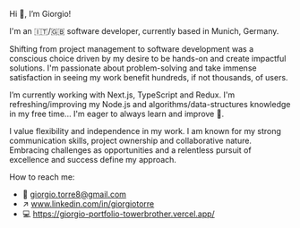 Hi 👋, I’m Giorgio!

I'm an :it:/:gb: software developer, currently based in Munich, Germany. 

Shifting from project management to software development was a conscious choice driven by my desire to be hands-on and create impactful solutions. I'm passionate about problem-solving and take immense satisfaction in seeing my work benefit hundreds, if not thousands, of users.

I’m currently working with Next.js, TypeScript and Redux. I'm refreshing/improving my Node.js and algorithms/data-structures knowledge in my free time... I'm eager to always learn and improve 📓. 

I value flexibility and independence in my work. I am known for my strong communication skills, project ownership and collaborative nature. Embracing challenges as opportunities and a relentless pursuit of excellence and success define my approach.

How to reach me:
  - 📧 giorgio.torre8@gmail.com
  - ↗️ www.linkedin.com/in/giorgiotorre
  - 💻 https://giorgio-portfolio-towerbrother.vercel.app/

